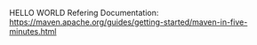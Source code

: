 HELLO WORLD
Refering Documentation: https://maven.apache.org/guides/getting-started/maven-in-five-minutes.html

